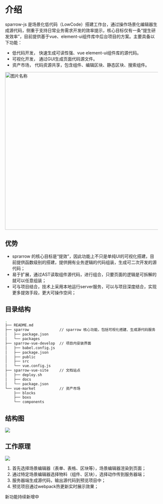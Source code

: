 # 介绍
sparrow-js 是场景化低代码（LowCode）搭建工作台，通过操作场景化编辑器生成源代码，侧重于支持日常业务需求开发的效率提示，核心目标仅有一条“提生研发效率”，目前提供基于vue、element-ui组件库中后台项目的方案。主要具备以下功能：
- 低代码开发， 快速生成可读性强、vue element-ui组件库的源代码。
- 可视化开发， 通过GUI生成页面代码源文件。
- 资产市场， 代码资源共享，包含组件、编辑区块、静态区块、搜索组件。

 <img src="https://unpkg.com/@sparrow-vue/images@1.0.8/assets/init-page.png"  width = "520"  alt="图片名称" align="center" >

## 优势
- sprarrow 的核心目标是“提效”，因此功能上不只是单纯UI的可视化搭建，目前提供函数级别的搭建，提供拥有业务逻辑的代码组装，生成可二次开发的源代码；
- 易于扩展，通过AST读取组件源代码，进行组合，只要页面的逻辑是可拆解的就可以任意组装；
- 可与项目结合，技术上采用本地运行server服务，可以与项目深度结合，实现更多提效手段，更大可操作空间；

## 目录结构
```bash
.
├── README.md
├── sparrow              // sparrow 核心功能，包括可视化搭建、生成源代码服务
│   ├── package.json
│   └── packages
├── sparrow-vue-develop  // 项目内安装界面
│   ├── babel.config.js
│   ├── package.json
│   ├── public
│   ├── src
│   └── vue.config.js
├── sparrow-vue-site     // 文档站点
│   ├── deploy.sh
│   ├── docs
│   └── package.json
└── vue-market           // 资产市场
    ├── blocks
    ├── boxs
    └── components
```
## 结构图
![](https://unpkg.com/@sparrow-vue/images@1.0.7/assets/framework_map.webp)


## 工作原理
![](https://imgkr.cn-bj.ufileos.com/fdcd6ce5-6f58-4e21-860a-99b6ecdb3319.png)

1. 首先选择场景编辑器（表单、表格、区块等），场景编辑器渲染到页面；
2. 通过特定场景编辑器选择物料（组件、区块），选择动作传到服务器端；
3. 服务器端生成源代码，输出源代码到预览项目中；
4. 预览项目通过webpack热更新实时展示效果；


新功能持续新增中

